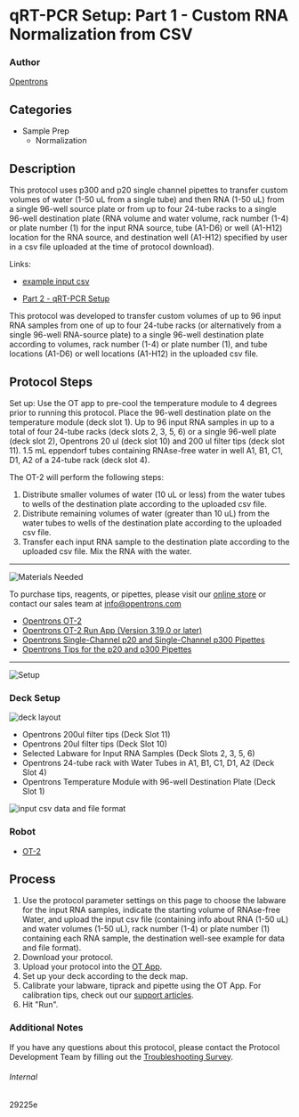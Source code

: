 # qRT-PCR Setup: Part 1 - Custom RNA Normalization from CSV

### Author
[Opentrons](https://opentrons.com/)

## Categories
* Sample Prep
     * Normalization

## Description

This protocol uses p300 and p20 single channel pipettes to transfer custom volumes of water (1-50 uL from a single tube) and then RNA (1-50 uL) from a single 96-well source plate or from up to four 24-tube racks to a single 96-well destination plate (RNA volume and water volume, rack number (1-4) or plate number (1) for the input RNA source, tube (A1-D6) or well (A1-H12) location for the RNA source, and destination well (A1-H12) specified by user in a csv file uploaded at the time of protocol download).

Links:
* [example input csv](https://opentrons-protocol-library-website.s3.amazonaws.com/custom-README-images/29225e/RNA+normalization+123456.csv)

* [Part 2 - qRT-PCR Setup](https://protocols.opentrons.com/protocol/29225e-part-2)

This protocol was developed to transfer custom volumes of up to 96 input RNA samples from one of up to four 24-tube racks (or alternatively from a single 96-well RNA-source plate) to a single 96-well destination plate according to volumes, rack number (1-4) or plate number (1), and tube locations (A1-D6) or well locations (A1-H12) in the uploaded csv file.

## Protocol Steps

Set up: Use the OT app to pre-cool the temperature module to 4 degrees prior to running this protocol. Place the 96-well destination plate on the temperature module (deck slot 1). Up to 96 input RNA samples in up to a total of four 24-tube racks (deck slots 2, 3, 5, 6) or a single 96-well plate (deck slot 2), Opentrons 20 ul (deck slot 10) and 200 ul filter tips (deck slot 11). 1.5 mL eppendorf tubes containing RNAse-free water in well A1, B1, C1, D1, A2 of a 24-tube rack (deck slot 4).

The OT-2 will perform the following steps:
1. Distribute smaller volumes of water (10 uL or less) from the water tubes to wells of the destination plate according to the uploaded csv file.
2. Distribute remaining volumes of water (greater than 10 uL) from the water tubes to wells of the destination plate according to the uploaded csv file.
3. Transfer each input RNA sample to the destination plate according to the uploaded csv file. Mix the RNA with the water.

---
![Materials Needed](https://s3.amazonaws.com/opentrons-protocol-library-website/custom-README-images/001-General+Headings/materials.png)

To purchase tips, reagents, or pipettes, please visit our [online store](https://shop.opentrons.com/) or contact our sales team at [info@opentrons.com](mailto:info@opentrons.com)

* [Opentrons OT-2](https://shop.opentrons.com/collections/ot-2-robot/products/ot-2)
* [Opentrons OT-2 Run App (Version 3.19.0 or later)](https://opentrons.com/ot-app/)
* [Opentrons Single-Channel p20 and Single-Channel p300 Pipettes](https://shop.opentrons.com/collections/ot-2-pipettes/products/single-channel-electronic-pipette)
* [Opentrons Tips for the p20 and p300 Pipettes](https://shop.opentrons.com/collections/opentrons-tips)

---
![Setup](https://s3.amazonaws.com/opentrons-protocol-library-website/custom-README-images/001-General+Headings/Setup.png)

### Deck Setup
![deck layout](https://opentrons-protocol-library-website.s3.amazonaws.com/custom-README-images/29225e/norm_layout.png)

* Opentrons 200ul filter tips (Deck Slot 11)
* Opentrons 20ul filter tips (Deck Slot 10)
* Selected Labware for Input RNA Samples (Deck Slots 2, 3, 5, 6)
* Opentrons 24-tube rack with Water Tubes in A1, B1, C1, D1, A2 (Deck Slot 4)
* Opentrons Temperature Module with 96-well Destination Plate (Deck Slot 1)

![input csv data and file format](https://opentrons-protocol-library-website.s3.amazonaws.com/custom-README-images/29225e/example_csv.png)

### Robot
* [OT-2](https://opentrons.com/ot-2)

## Process
1. Use the protocol parameter settings on this page to choose the labware for the input RNA samples, indicate the starting volume of RNAse-free Water, and upload the input csv file (containing info about RNA (1-50 uL) and water volumes (1-50 uL), rack number (1-4) or plate number (1) containing each RNA sample, the destination well-see example for data and file format).
2. Download your protocol.
3. Upload your protocol into the [OT App](https://opentrons.com/ot-app).
4. Set up your deck according to the deck map.
5. Calibrate your labware, tiprack and pipette using the OT App. For calibration tips, check out our [support articles](https://support.opentrons.com/en/collections/1559720-guide-for-getting-started-with-the-ot-2).
6. Hit "Run".

### Additional Notes
If you have any questions about this protocol, please contact the Protocol Development Team by filling out the [Troubleshooting Survey](https://protocol-troubleshooting.paperform.co/).

###### Internal
29225e
